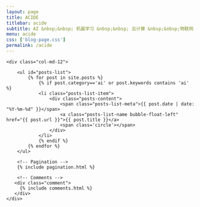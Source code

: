 ```yaml
---
layout: page
title: ACIDE 
titlebar: acide
subtitle: AI &nbsp;&nbsp; 机器学习 &nbsp;&nbsp; 云计算 &nbsp;&nbsp;物联网 &nbsp;&nbsp;大数据 &nbsp;&nbsp;边缘计算 &nbsp;&nbsp;区块链 &nbsp;&nbsp;以太坊 ... 
menu: acide
css: ['blog-page.css']
permalink: /acide
---
```


<div class="row">

    <div class="col-md-12">

        <ul id="posts-list">
            {% for post in site.posts %}
                {% if post.category=='ai' or post.keywords contains 'ai' %}
                <li class="posts-list-item">
                    <div class="posts-content">
                        <span class="posts-list-meta">{{ post.date | date: "%Y-%m-%d" }}</span>
                        <a class="posts-list-name bubble-float-left" href="{{ post.url }}">{{ post.title }}</a>
                        <span class='circle'></span>
                    </div>
                </li>
                {% endif %}
            {% endfor %}
        </ul> 

        <!-- Pagination -->
        {% include pagination.html %}

        <!-- Comments -->
       <div class="comment">
         {% include comments.html %}
       </div>
    </div>

</div>
<script>
    $(document).ready(function(){

        // Enable bootstrap tooltip
        $("body").tooltip({ selector: '[data-toggle=tooltip]' });

    });
</script>